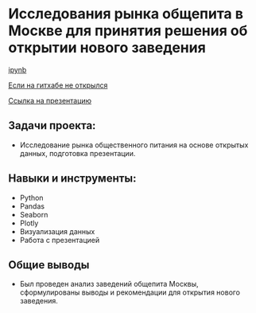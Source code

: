 # Исследования рынка общепита в Москве для принятия решения об открытии нового заведения
[ipynb]([https://github.com/Vladislav-Puzyrev-0/Analyze-catering/blob/main/Исследования%20рынка%20общепита%20в%20Москве%20для%20принятия%20решения%20об.ipynb](https://github.com/Vladislav-Puzyrev-0/Portfolio/blob/main/Project_1/Исследования%20рынка%20общепита%20в%20Москве%20для%20принятия%20решения%20об.ipynb)) 

[Если на гитхабе не открылся](https://colab.research.google.com/drive/1RsCP06NzX_VxD9bK86NgsTmKBHBDHQuJ?usp=sharing)

[Ссылка на презентацию](https://disk.yandex.ru/i/CdM0013EqOCp1Q)

## Задачи проекта:
- Исследование рынка общественного питания на основе открытых данных, подготовка презентации.

## Навыки и инструменты:
- Python
- Pandas
- Seaborn
- Plotly
- Визуализация данных
- Работа с презентацией

## Общие выводы
- Был проведен анализ заведений общепита Москвы, сформулированы выводы и рекомендации для открытия нового заведения.
